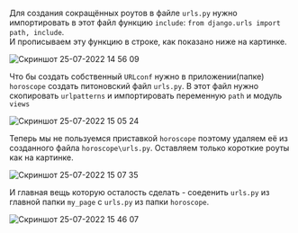 Для создания сокращённых роутов в файле `urls.py` нужно импортировать в этот файл функцию `include`: `from django.urls import path, include`. <br>
И прописываем эту функцию в строке, как показано ниже на картинке.

![Скриншот 25-07-2022 14 56 09](https://user-images.githubusercontent.com/84935915/180772285-d6f86d86-894f-4677-b956-5c76b4170c04.png)

Что бы создать собственный `URLconf` нужно в приложении(папке) `horoscope` создать питоновский файл `urls.py`.
В этот файл нужно скопировать `urlpatterns` и импортировать переменную `path` и модуль `views`

![Скриншот 25-07-2022 15 05 24](https://user-images.githubusercontent.com/84935915/180773826-460fa084-0374-4520-8374-1412791c2c47.png)

Теперь мы не пользуемся приставкой `horoscope` поэтому удаляем её из созданного файла `horoscope\urls.py`. 
Оставляем только короткие роуты как на картинке.

![Скриншот 25-07-2022 15 07 35](https://user-images.githubusercontent.com/84935915/180774179-b9d69028-0b4d-4465-b6a8-04aed0b3b78f.png)

И главная вещь которую осталость сделать - соеденить `urls.py` из главной папки `my_page` с `urls.py` из папки `horoscope`.

![Скриншот 25-07-2022 15 46 07](https://user-images.githubusercontent.com/84935915/180780564-08404dc1-47db-457d-83b3-870058f132ff.png)
